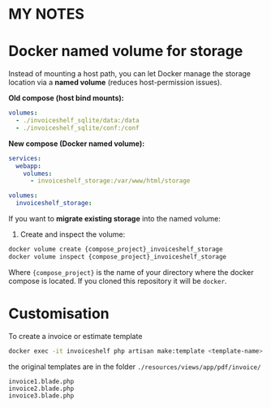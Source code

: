 # MY NOTES

# Docker named volume for storage 

Instead of mounting a host path, you can let Docker manage the storage location via a **named volume** (reduces host-permission issues).

**Old compose (host bind mounts):**
```yaml
volumes:
  - ./invoiceshelf_sqlite/data:/data
  - ./invoiceshelf_sqlite/conf:/conf
```

**New compose (Docker named volume):**
```yaml
services:
  webapp:
    volumes:
      - invoiceshelf_storage:/var/www/html/storage

volumes:
  invoiceshelf_storage:
```

If you want to **migrate existing storage** into the named volume:

1) Create and inspect the volume:
```bash
docker volume create {compose_project}_invoiceshelf_storage
docker volume inspect {compose_project}_invoiceshelf_storage
```

Where `{compose_project}` is the name of your directory where the docker compose is located. If you cloned this repository it will be `docker`.


# Customisation
To create a invoice or estimate template 
```bash
docker exec -it invoiceshelf php artisan make:template <template-name>
```
the original templates are in the folder `./resources/views/app/pdf/invoice/`
```
invoice1.blade.php
invoice2.blade.php
invoice3.blade.php
```